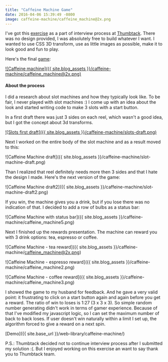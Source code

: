 ```yaml
---
title: "Caffeine Machine Game"
date: 2016-04-06 15:39:49 -0800
image: caffeine-machine/caffeine_machine@2x.png
---
```

I've got this [exercise](https://www.thumbtack.com/challenges/slot-machine "Web game - Caffeine Machine") as a part of interview process at  [Thumbtack](https://www.thumbtack.com/). There was no design provided, I was absolutely free to build whatever I want. I wanted to use CSS 3D transform, use as little images as possible, make it to look good and fun to play.

Here's the final [game](/web-library/caffeine-machine/):

[![Caffeine machine]({{ site.blog_assets }}/caffeine-machine/caffeine_machine@2x.png)](/web-library/caffeine-machine/ "Web game - Caffeine Machine")

#### About the process

I did a research about slot machines and how they typically look like. To be fair, I never played with slot machines :)
I come up with an idea about the look and started writing code to make 3 slots with a start button.

In a first draft there was just 3 sides on each reel, which wasn't a good idea, but I got the concept about 3d transforms.

[![Slots first draft]({{ site.blog_assets }}/caffeine-machine/slots-draft.png)](/web-library/caffeine-machine/slots-draft/ "Slots first draft")

Next I worked on the entire body of the slot machine and as a result moved to this:

![Caffeine Machine draft]({{ site.blog_assets }}/caffeine-machine/slot-machine-draft.png)

Than I realized that reel definitely needs more then 3 sides and that I hate the design I made.
Here's the next version of the game:

![Caffeine Machine draft2]({{ site.blog_assets }}/caffeine-machine/slot-machine-draft2.png)

If you win, the machine gives you a drink, but if you lose there was no indication of that. I decided to add a row of bulbs as a status bar:

![Caffeine Machine with status bar]({{ site.blog_assets }}/caffeine-machine/caffeine_machine5.png)

Next I finished up the rewards presentation. The machine can reward you with 3 drink options: tea, espresso or coffee.

![Caffeine Machine - tea reward]({{ site.blog_assets }}/caffeine-machine/caffeine_machine@2x.png)

![Caffeine Machine - espresso reward]({{ site.blog_assets }}/caffeine-machine/caffeine_machine2.png)

![Caffeine Machine - coffee reward]({{ site.blog_assets }}/caffeine-machine/caffeine_machine3.png)

I showed the game to my husband for feedback. And he gave a very valid point: it frustrating to click on a start button again and again before you get a reward.
The ratio of win to loses is 1:27 (3 x 3 x 3). So simple random number generating didn't work in terms of gamer experience. Because of that I've modified my javascript logic, so I can set the maximum number of back to back loses. If user doesn't win naturally within a limit I set up, the algorithm forced to give a reward on a next spin.

[Demo]({{ site.base_url }}/web-library/caffeine-machine/)

P.S.: Thumbtack decided not to continue interview process after I submitted my solution :(. But I enjoyed working on this exercise an want to say thank you to Thumbtack team.